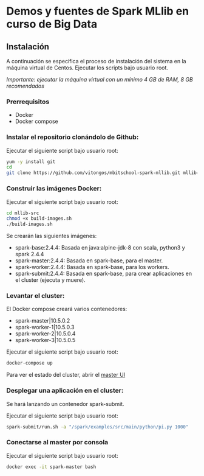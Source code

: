 # Demos y fuentes de Spark MLlib en curso de Big Data

Instalación
-----------

A continuación se especifica el proceso de instalación del sistema en la máquina virtual de Centos.
Ejecutar los scripts bajo usuario root.

*Importante: ejecutar la máquina virtual con un mínimo 4 GB de RAM, 8 GB recomendados*

### Prerrequisitos

* Docker
* Docker compose

### Instalar el repositorio clonándolo de Github:
Ejecutar el siguiente script bajo usuario root:
```sh
yum -y install git
cd
git clone https://github.com/vitongos/mbitschool-spark-mllib.git mllib-src
```

### Construir las imágenes Docker:
Ejecutar el siguiente script bajo usuario root:
```sh
cd mllib-src
chmod +x build-images.sh
./build-images.sh
```
Se crearán las siguientes imágenes:

* spark-base:2.4.4: Basada en java:alpine-jdk-8 con scala, python3 y spark 2.4.4
* spark-master:2.4.4: Basada en spark-base, para el master.
* spark-worker:2.4.4: Basada en spark-base, para los workers.
* spark-submit:2.4.4: Basada en spark-base, para crear aplicaciones en el cluster (ejecuta y muere).

### Levantar el cluster:

El Docker compose creará varios contenedores:

* spark-master|10.5.0.2
* spark-worker-1|10.5.0.3
* spark-worker-2|10.5.0.4
* spark-worker-3|10.5.0.5

Ejecutar el siguiente script bajo usuario root:
```sh
docker-compose up
```

Para ver el estado del cluster, abrir el [master UI](http://localhost:5080) 

### Desplegar una aplicación en el cluster:

Se hará lanzando un contenedor spark-submit.

Ejecutar el siguiente script bajo usuario root:
```sh
spark-submit/run.sh -a "/spark/examples/src/main/python/pi.py 1000"
```

### Conectarse al master por consola

Ejecutar el siguiente script bajo usuario root:
```sh
docker exec -it spark-master bash
```

